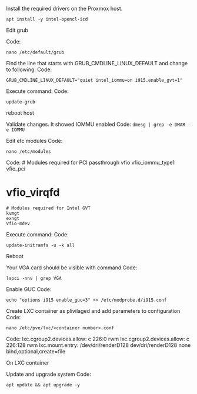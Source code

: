 
Install the required drivers on the Proxmox host.

```
apt install -y intel-opencl-icd
```

Edit grub

Code:
```
nano /etc/default/grub
```

Find the line that starts with GRUB_CMDLINE_LINUX_DEFAULT and change to following:
Code:

```GRUB_CMDLINE_LINUX_DEFAULT="quiet intel_iommu=on i915.enable_gvt=1"```

Execute command:
Code:

```update-grub```


reboot host

Validate changes. It showed IOMMU enabled
Code:
```dmesg | grep -e DMAR -e IOMMU```


Edit etc modules
Code:
```
nano /etc/modules
```


Code:
    # Modules required for PCI passthrough
    vfio
    vfio_iommu_type1
    vfio_pci
#    vfio_virqfd
    # Modules required for Intel GVT
    kvmgt
    exngt
    Vfio-mdev

Execute command:
Code:
```
update-initramfs -u -k all
```
Reboot

Your VGA card should be visible with command
Code:
```
lspci -nnv | grep VGA
```

Enable GUC
Code:
```
echo "options i915 enable_guc=3" >> /etc/modprobe.d/i915.conf
```

Create LXC container as plivilaged and add parameters to configuration
Code:

```
nano /etc/pve/lxc/<container number>.conf
```

Code:
lxc.cgroup2.devices.allow: c 226:0 rwm
lxc.cgroup2.devices.allow: c 226:128 rwm
lxc.mount.entry: /dev/dri/renderD128 dev/dri/renderD128 none bind,optional,create=file


On LXC container


Update and upgrade system
Code:
```
apt update && apt upgrade -y
```

